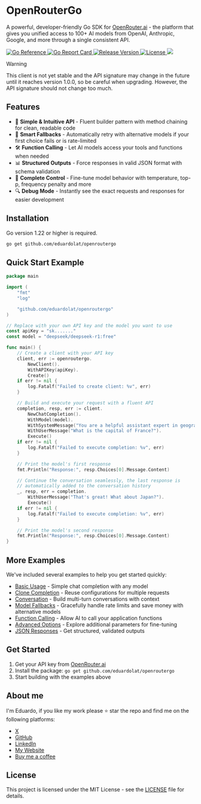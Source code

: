 # OpenRouterGo

A powerful, developer-friendly Go SDK for
[OpenRouter.ai](https://openrouter.ai) - the platform that gives you unified
access to 100+ AI models from OpenAI, Anthropic, Google, and more through a
single consistent API.

<p>
  <a href="https://pkg.go.dev/github.com/eduardolat/openroutergo">
    <img src="https://pkg.go.dev/badge/github.com/eduardolat/openroutergo" alt="Go Reference"/>
  </a>
  <a href="https://goreportcard.com/report/eduardolat/openroutergo">
    <img src="https://goreportcard.com/badge/eduardolat/openroutergo" alt="Go Report Card"/>
  </a>
  <a href="https://github.com/eduardolat/openroutergo/releases/latest">
    <img src="https://img.shields.io/github/release/eduardolat/openroutergo.svg" alt="Release Version"/>
  </a>
  <a href="LICENSE">
    <img src="https://img.shields.io/github/license/eduardolat/openroutergo.svg" alt="License"/>
  </a>
  <a href="https://github.com/eduardolat/openroutergo">
    <img src="https://img.shields.io/github/stars/eduardolat/openroutergo?style=flat&label=github+stars"/>
  </a>
</p>

> [!WARNING]
> This client is not yet stable and the API signature may change in the future
> until it reaches version 1.0.0, so be careful when upgrading. However, the API
> signature should not change too much.

## Features

- 🚀 **Simple & Intuitive API** - Fluent builder pattern with method chaining
  for clean, readable code
- 🔄 **Smart Fallbacks** - Automatically retry with alternative models if your
  first choice fails or is rate-limited
- 🛠️ **Function Calling** - Let AI models access your tools and functions when
  needed
- 📊 **Structured Outputs** - Force responses in valid JSON format with schema
  validation
- 🧠 **Complete Control** - Fine-tune model behavior with temperature, top-p,
  frequency penalty and more
- 🔍 **Debug Mode** - Instantly see the exact requests and responses for easier
  development

## Installation

Go version 1.22 or higher is required.

```bash
go get github.com/eduardolat/openroutergo
```

## Quick Start Example

```go
package main

import (
	"fmt"
	"log"

	"github.com/eduardolat/openroutergo"
)

// Replace with your own API key and the model you want to use
const apiKey = "sk......."
const model = "deepseek/deepseek-r1:free"

func main() {
	// Create a client with your API key
	client, err := openroutergo.
		NewClient().
		WithAPIKey(apiKey).
		Create()
	if err != nil {
		log.Fatalf("Failed to create client: %v", err)
	}

	// Build and execute your request with a fluent API
	completion, resp, err := client.
		NewChatCompletion().
		WithModel(model).
		WithSystemMessage("You are a helpful assistant expert in geography.").
		WithUserMessage("What is the capital of France?").
		Execute()
	if err != nil {
		log.Fatalf("Failed to execute completion: %v", err)
	}

	// Print the model's first response
	fmt.Println("Response:", resp.Choices[0].Message.Content)

	// Continue the conversation seamlessly, the last response is
	// automatically added to the conversation history
	_, resp, err = completion.
		WithUserMessage("That's great! What about Japan?").
		Execute()
	if err != nil {
		log.Fatalf("Failed to execute completion: %v", err)
	}

	// Print the model's second response
	fmt.Println("Response:", resp.Choices[0].Message.Content)
}
```

## More Examples

We've included several examples to help you get started quickly:

- [Basic Usage](examples/01-basic/main.go) - Simple chat completion with any
  model
- [Clone Completion](examples/02-clone-completion/main.go) - Reuse
  configurations for multiple requests
- [Conversation](examples/03-reuse-completion/main.go) - Build multi-turn
  conversations with context
- [Model Fallbacks](examples/04-model-fallback/main.go) - Gracefully handle rate
  limits and save money with alternative models
- [Function Calling](examples/05-function-calling/main.go) - Allow AI to call
  your application functions
- [Advanced Options](examples/06-other-options/main.go) - Explore additional
  parameters for fine-tuning
- [JSON Responses](examples/07-force-response-format/main.go) - Get structured,
  validated outputs

## Get Started

1. Get your API key from [OpenRouter.ai](https://openrouter.ai/keys)
2. Install the package: `go get github.com/eduardolat/openroutergo`
3. Start building with the examples above

## About me

I'm Eduardo, if you like my work please ⭐ star the repo and find me on the
following platforms:

- [X](https://x.com/eduardoolat)
- [GitHub](https://github.com/eduardolat)
- [LinkedIn](https://www.linkedin.com/in/eduardolat)
- [My Website](https://eduardo.lat)
- [Buy me a coffee](https://buymeacoffee.com/eduardolat)

## License

This project is licensed under the MIT License - see the [LICENSE](LICENSE) file
for details.
